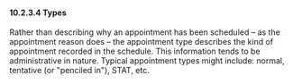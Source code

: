 #### 10.2.3.4 Types

Rather than describing why an appointment has been scheduled – as the appointment reason does – the appointment type describes the kind of appointment recorded in the schedule. This information tends to be administrative in nature. Typical appointment types might include: normal, tentative (or "penciled in"), STAT, etc.

